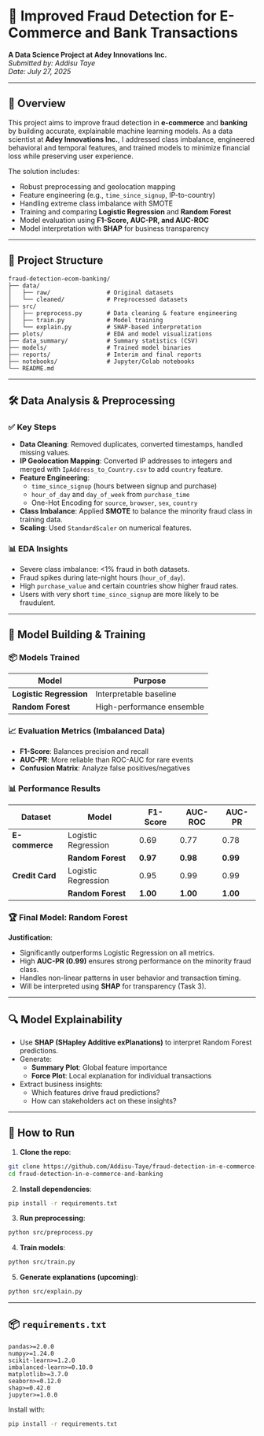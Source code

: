 # 🧠 Improved Fraud Detection for E-Commerce and Bank Transactions  
**A Data Science Project at Adey Innovations Inc.**  
*Submitted by: Addisu Taye*  
*Date: July 27, 2025*

---

## 📌 Overview

This project aims to improve fraud detection in **e-commerce** and **banking** by building accurate, explainable machine learning models. As a data scientist at **Adey Innovations Inc.**, I addressed class imbalance, engineered behavioral and temporal features, and trained models to minimize financial loss while preserving user experience.

The solution includes:
- Robust preprocessing and geolocation mapping
- Feature engineering (e.g., `time_since_signup`, IP-to-country)
- Handling extreme class imbalance with SMOTE
- Training and comparing **Logistic Regression** and **Random Forest**
- Model evaluation using **F1-Score, AUC-PR, and AUC-ROC**
- Model interpretation with **SHAP** for business transparency

---

## 📁 Project Structure
```
fraud-detection-ecom-banking/
├── data/
│   ├── raw/                # Original datasets
│   └── cleaned/            # Preprocessed datasets
├── src/
│   ├── preprocess.py       # Data cleaning & feature engineering
│   ├── train.py            # Model training
│   └── explain.py          # SHAP-based interpretation
├── plots/                  # EDA and model visualizations
├── data_summary/           # Summary statistics (CSV)
├── models/                 # Trained model binaries
├── reports/                # Interim and final reports
├── notebooks/              # Jupyter/Colab notebooks
└── README.md
```

---

## 🛠️ Data Analysis & Preprocessing

### ✅ Key Steps
- **Data Cleaning**: Removed duplicates, converted timestamps, handled missing values.
- **IP Geolocation Mapping**: Converted IP addresses to integers and merged with `IpAddress_to_Country.csv` to add `country` feature.
- **Feature Engineering**:
  - `time_since_signup` (hours between signup and purchase)
  - `hour_of_day` and `day_of_week` from `purchase_time`
  - One-Hot Encoding for `source`, `browser`, `sex`, `country`
- **Class Imbalance**: Applied **SMOTE** to balance the minority fraud class in training data.
- **Scaling**: Used `StandardScaler` on numerical features.

### 📊 EDA Insights
- Severe class imbalance: <1% fraud in both datasets.
- Fraud spikes during late-night hours (`hour_of_day`).
- High `purchase_value` and certain countries show higher fraud rates.
- Users with very short `time_since_signup` are more likely to be fraudulent.

---

## 🤖 Model Building & Training

### 📦 Models Trained
| Model                | Purpose                   |
|---------------------|---------------------------|
| **Logistic Regression** | Interpretable baseline     |
| **Random Forest**       | High-performance ensemble |

### 📈 Evaluation Metrics (Imbalanced Data)
- **F1-Score**: Balances precision and recall
- **AUC-PR**: More reliable than ROC-AUC for rare events
- **Confusion Matrix**: Analyze false positives/negatives

### 📊 Performance Results

| Dataset        | Model              | F1-Score | AUC-ROC | AUC-PR |
|----------------|--------------------|----------|---------|--------|
| **E-commerce** | Logistic Regression| 0.69     | 0.77    | 0.78   |
|                | **Random Forest**  | **0.97** | **0.98**| **0.99**|
| **Credit Card**| Logistic Regression| 0.95     | 0.99    | 0.99   |
|                | **Random Forest**  | **1.00** | **1.00**| **1.00**|

### 🏆 Final Model: **Random Forest**
**Justification**:
- Significantly outperforms Logistic Regression on all metrics.
- High **AUC-PR (0.99)** ensures strong performance on the minority fraud class.
- Handles non-linear patterns in user behavior and transaction timing.
- Will be interpreted using **SHAP** for transparency (Task 3).

---

## 🔍 Model Explainability

- Use **SHAP (SHapley Additive exPlanations)** to interpret Random Forest predictions.
- Generate:
  - **Summary Plot**: Global feature importance
  - **Force Plot**: Local explanation for individual transactions
- Extract business insights:
  - Which features drive fraud predictions?
  - How can stakeholders act on these insights?

---

## 🚀 How to Run

1. **Clone the repo**:
```bash
git clone https://github.com/Addisu-Taye/fraud-detection-in-e-commerce-and-banking.git
cd fraud-detection-in-e-commerce-and-banking
```

2. **Install dependencies**:
```bash
pip install -r requirements.txt
```

3. **Run preprocessing**:
```bash
python src/preprocess.py
```

4. **Train models**:
```bash
python src/train.py
```

5. **Generate explanations (upcoming)**:
```bash
python src/explain.py
```

---

## 📦 `requirements.txt`
```
pandas>=2.0.0
numpy>=1.24.0
scikit-learn>=1.2.0
imbalanced-learn>=0.10.0
matplotlib>=3.7.0
seaborn>=0.12.0
shap>=0.42.0
jupyter>=1.0.0
```

Install with:
```bash
pip install -r requirements.txt
```
